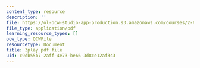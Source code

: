 ```yaml
---
content_type: resource
description: ''
file: https://ol-ocw-studio-app-production.s3.amazonaws.com/courses/2-627-fundamentals-of-photovoltaics-fall-2013/c9db55b72aff4e73be663d8ce12af3c3_W1Wh00CQ-Vc.pdf
file_type: application/pdf
learning_resource_types: []
ocw_type: OCWFile
resourcetype: Document
title: 3play pdf file
uid: c9db55b7-2aff-4e73-be66-3d8ce12af3c3
---
```

